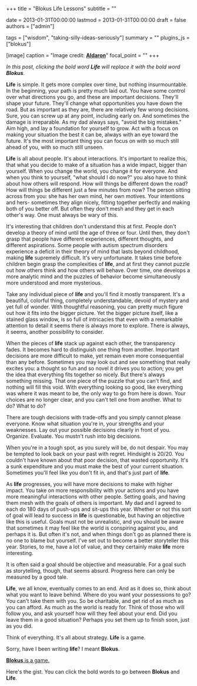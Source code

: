 +++
title = "Blokus Life Lessons"
subtitle = ""

date = 2013-01-31T00:00:00
lastmod = 2013-01-31T00:00:00
draft = false
authors = ["admin"]

tags = ["wisdom", "taking-silly-ideas-seriously"]
summary = ""
plugins_js = ["blokus"]

[image]
  caption = "Image credit: [**Aldaron**](https://commons.wikimedia.org/wiki/File:BlockusFinalBoardCloseUp.jpg)"
  focal_point = ""
+++

<i>In this post, clicking the bold word **<span class="blokus">Life</span>** will replace it with the bold word **<span class="blokus">Blokus</span>**.</i>

**<span class="blokus">Life</span>** is simple. It gets more complex over time, but nothing insurmountable. In the beginning, your path is pretty much laid out. You have some control over what directions you go, and these are important decisions. They'll shape your future. They'll change what opportunities you have down the road. But as important as they are, there are relatively few wrong decisions. Sure, you can screw up at any point, including early on. And sometimes the damage is irreparable. As my dad always says, "avoid the big mistakes." Aim high, and lay a foundation for yourself to grow. Act with a focus on making your situation the best it can be, always with an eye toward the future. It's the most important thing you can focus on with so much still ahead of you, with so much still unseen.

**<span class="blokus">Life</span>** is all about people. It's about interactions. It's important to realize this, that what you decide to make of a situation has a wide impact, bigger than yourself. When you change the world, you change it for everyone. And when you think to yourself, "what should I do now?" you also have to think about how others will respond. How will things be different down the road? How will things be different just a few minutes from now? The person sitting across from you: she has her own mind, her own motives. Your intentions and hers- sometimes they align nicely, fitting together perfectly and making both of you better off. But often they don't mesh and they get in each other's way. One must always be wary of this.

It's interesting that children don't understand this at first. People don't develop a theory of mind until the age of three or four. Until then, they don't grasp that people have different experiences, different thoughts, and different aspirations. Some people with autism spectrum disorders experience a deficit in their theory of mind that lasts beyond childhood, making **<span class="blokus">life</span>** supremely difficult. It's very unfortunate. It takes time before children begin grasp the complexities of **<span class="blokus">life</span>**, and at first they cannot puzzle out how others think and how others will behave. Over time, one develops a more analytic mind and the puzzles of behavior become simultaneously more understood and more mysterious.

Take any individual piece of **<span class="blokus">life</span>** and you'll find it mostly transparent. It's a beautiful, colorful thing, completely understandable, devoid of mystery and yet full of wonder. With thoughtful reasoning, you can pretty much figure out how it fits into the bigger picture. Yet the bigger picture itself, like a stained glass window, is so full of intricacies that even with a remarkable attention to detail it seems there is always more to explore. There is always, it seems, another possibility to consider.

When the pieces of **<span class="blokus">life</span>** stack up against each other, the transparency fades. It becomes hard to distinguish one thing from another. Important decisions are more difficult to make, yet remain even more consequential than any before. Sometimes you may look out and see something that really excites you: a thought so fun and so novel it drives you to action; you get the idea that everything fits together so nicely. But there's always something missing. That one piece of the puzzle that you can't find, and nothing will fill this void. With everything looking so good, like everything was where it was meant to be, the only way to go from here is down. Your choices are no longer clear, and you can't tell one from another. What to do? What to do?

There are tough decisions with trade-offs and you simply cannot please everyone. Know what situation you're in, your strengths and your weaknesses. Lay out your possible decisions clearly in front of you. Organize. Evaluate. You mustn't rush into big decisions.

When you're in a tough spot, as you surely will be, do not despair. You may be tempted to look back on your past with regret. Hindsight is 20/20. You couldn't have known about that poor decision, that wasted opportunity. It's a sunk expenditure and you must make the best of your current situation. Sometimes you'll feel like you don't fit in, and that's just part of **<span class="blokus">life</span>**.

As **<span class="blokus">life</span>** progresses, you will have more decisions to make with higher impact. You take on more responsibility with your actions and you have more meaningful interactions with other people. Setting goals, and having them mesh with the goals of others is important. My dad and I agreed to each do 180 days of push-ups and sit-ups this year. Whether or not this sort of goal will lead to success in **<span class="blokus">life</span>** is questionable, but having an objective like this is useful. Goals must not be unrealistic, and you should be aware that sometimes it may feel like the world is conspiring against you, and perhaps it is. But often it's not, and when things don't go as planned there is no one to blame but yourself. I've set out to become a better storyteller this year. Stories, to me, have a lot of value, and they certainly make **<span class="blokus">life</span>** more interesting.

It is often said a goal should be objective and measurable. For a goal such as storytelling, though, that seems absurd. Progress here can only be measured by a good tale.

**<span class="blokus">Life</span>**, we all know, eventually comes to an end. And as it does so, think about what you want to leave behind. Where do you want your possessions to go? You can't take them with you. So be charitable, and get rid of as much as you can afford. As much as the world is ready for. Think of those who will follow you, and ask yourself how will they feel about your end. Did you leave them in a good situation? Perhaps you set them up to finish soon, just as you did.

Think of everything. It's all about strategy. **<span class="blokus">Life</span>** is a game.

Sorry, have I been writing **<span class="blokus">life</span>**? I meant **<span class="blokus">Blokus</span>**.

[**<span class="blokus">Blokus</span>** is a game.](http://en.wikipedia.org/wiki/Blokus)

Here's the gist. You can click the bold words to go between **<span class="blokus">Blokus</span>** and **<span class="blokus">Life</span>**.
<script src="https://gist.github.com/dbieber/4693513.js"></script>
